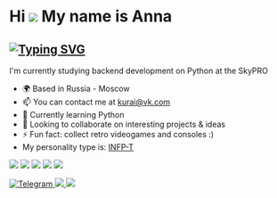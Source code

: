 Hi ![](https://user-images.githubusercontent.com/18350557/176309783-0785949b-9127-417c-8b55-ab5a4333674e.gif) My name is Anna
=============================================================================================================================

[![Typing SVG](https://readme-typing-svg.herokuapp.com?color=%2336BCF7&lines=I'm+a+Python+developer)](https://git.io/typing-svg)
----------------------

I'm currently studying backend development on Python at the SkyPRO

* 🌍  Based in Russia - Moscow
* 📫  You can contact me at [kurai@vk.com](mailto:kurai@vk.com)
* 🌱  Currently learning Python
* 👥  Looking to collaborate on interesting projects & ideas
* ⚡  Fun fact: collect retro videogames and consoles :)
* My personality type is: [INFP-T](https://www.16personalities.com/profiles/e81b0d102cdb7)

![](http://github-profile-summary-cards.vercel.app/api/cards/profile-details?username=Kurai1369&theme=tokyonight)
![](http://github-profile-summary-cards.vercel.app/api/cards/repos-per-language?username=Kurai1369&theme=tokyonight)
![](http://github-profile-summary-cards.vercel.app/api/cards/most-commit-language?username=Kurai1369&theme=tokyonight)
![](http://github-profile-summary-cards.vercel.app/api/cards/stats?username=Kurai1369&theme=tokyonight)
![](http://github-profile-summary-cards.vercel.app/api/cards/productive-time?username=Kurai1369&theme=tokyonight&utcOffset=8)

<!-- Telegram -->
<a href="https://t.me/Kurai13">
  <img src="https://img.shields.io/badge/@Kurai13-deepskyblue?style=flat&logo=telegram&logoColor=white" alt="Telegram" />
</a>

<!-- ВКонтакте -->
<a href="https://m.vk.com/kurai">
  <img src="https://img.shields.io/badge/@kurai-1E90FF?style=flat&logo=vk&logoColor=white" />
</a>

<!-- Steam -->
<a href="https://steamcommunity.com/id/kurai_gaming/">
  <img src="https://img.shields.io/badge/Steam-black?style=flat&logo=steam&logoColor=white" />
</a>
